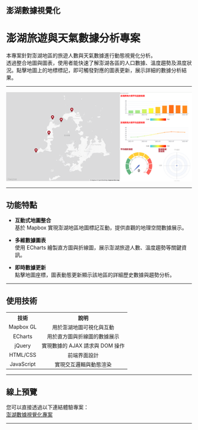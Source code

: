 ## 澎湖數據視覺化  
# 澎湖旅遊與天氣數據分析專案

本專案針對澎湖地區的旅遊人數與天氣數據進行動態視覺化分析。  
透過整合地圖與圖表，使用者能快速了解澎湖各區的人口數據、溫度趨勢及濕度狀況。點擊地圖上的地標標記，即可觸發對應的圖表更新，展示詳細的數據分析結果。

---

![Digit Example](test.png)

---

## 功能特點

- **互動式地圖整合**  
  基於 Mapbox 實現澎湖地區地圖標記互動，提供直觀的地理空間數據展示。
  
- **多維數據圖表**  
  使用 ECharts 繪製直方圖與折線圖，展示澎湖旅遊人數、溫度趨勢等關鍵資訊。

- **即時數據更新**  
  點擊地圖座標，圖表動態更新顯示該地區的詳細歷史數據與趨勢分析。

---

## 使用技術

<table style="width:100%; text-align:center;">
  <tr>
    <th style="text-align:center;">技術</th>
    <th style="text-align:center;">說明</th>
  </tr>
  <tr>
    <td>Mapbox GL</td>
    <td>用於澎湖地圖可視化與互動</td>
  </tr>
  <tr>
    <td>ECharts</td>
    <td>用於直方圖與折線圖的數據展示</td>
  </tr>
  <tr>
    <td>jQuery</td>
    <td>實現數據的 AJAX 請求與 DOM 操作</td>
  </tr>
  <tr>
    <td>HTML/CSS</td>
    <td>前端界面設計</td>
  </tr>
  <tr>
    <td>JavaScript</td>
    <td>實現交互邏輯與動態渲染</td>
  </tr>
</table>

---

## 線上預覽

您可以直接透過以下連結體驗專案：  
[澎湖數據視覺化專案](https://zhenyan1214.github.io/ClassWork/)

---
